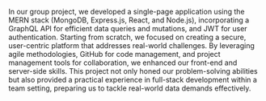 In our group project, we developed a single-page application using the MERN stack (MongoDB, Express.js, React, and Node.js), incorporating a GraphQL API for efficient data queries and mutations, and JWT for user authentication. Starting from scratch, we focused on creating a secure, user-centric platform that addresses real-world challenges. By leveraging agile methodologies, GitHub for code management, and project management tools for collaboration, we enhanced our front-end and server-side skills. This project not only honed our problem-solving abilities but also provided a practical experience in full-stack development within a team setting, preparing us to tackle real-world data demands effectively.